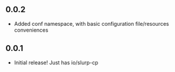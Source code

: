 ## 0.0.2

* Added conf namespace, with basic configuration file/resources conveniences

## 0.0.1

* Initial release! Just has io/slurp-cp
